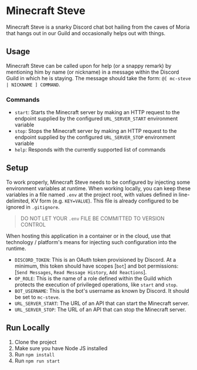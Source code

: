 # Minecraft Steve
Minecraft Steve is a snarky Discord chat bot hailing from the caves of Moria that hangs out in our Guild and occasionally helps out with things.

## Usage
Minecraft Steve can be called upon for help (or a snappy remark) by mentioning him by name (or nickname) in a message within the Discord Guild in which he is staying.  The message should take the form: `@[ mc-steve | NICKNAME ] COMMAND`.

### Commands
* `start`: Starts the Minecraft server by making an HTTP request to the endpoint supplied by the configured `URL_SERVER_START` environment variable
* `stop`: Stops the Minecraft server by making an HTTP request to the endpoint supplied by the configured `URL_SERVER_STOP` environment variable
* `help`: Responds with the currently supported list of commands

## Setup
To work properly, Minecraft Steve needs to be configured by injecting some environment variables at runtime.  When working locally, you can keep these variables in a file named `.env` at the project root, with values defined in line-delimited, KV form (e.g. `KEY=VALUE`).  This file is already configured to be ignored in `.gitignore`.

> DO NOT LET YOUR `.env` FILE BE COMMITTED TO VERSION CONTROL

When hosting this application in a container or in the cloud, use that technology / platform's means for injecting such configuration into the runtime.

* `DISCORD_TOKEN`: This is an OAuth token provisioned by Discord.  At a minimum, this token should have scopes [`bot`] and bot permissions: [`Send Messages`, `Read Message History`, `Add Reactions`].
* `OP_ROLE`: This is the name of a role defined within the Guild which protects the execution of privileged operations, like `start` and `stop`.
* `BOT_USERNAME`: This is the bot's username as known by Discord.  It should be set to `mc-steve`.
* `URL_SERVER_START`: The URL of an API that can start the Minecraft server.
* `URL_SERVER_STOP`: The URL of an API that can stop the Minecraft server.

## Run Locally
1. Clone the project
2. Make sure you have Node JS installed
3. Run `npm install`
4. Run `npm run start`